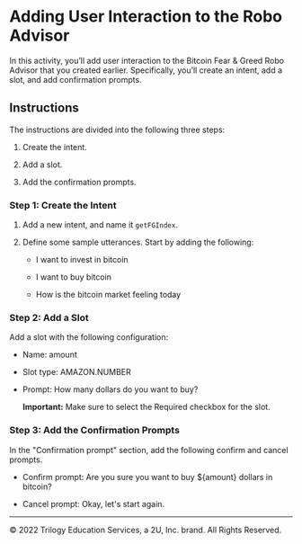 # Adding User Interaction to the Robo Advisor

In this activity, you’ll add user interaction to the Bitcoin Fear & Greed Robo Advisor that you created earlier. Specifically, you’ll create an intent, add a slot, and add confirmation prompts.

## Instructions

The instructions are divided into the following three steps:

1. Create the intent.

2. Add a slot.

3. Add the confirmation prompts.

### Step 1: Create the Intent

1. Add a new intent, and name it `getFGIndex`.

2. Define some sample utterances. Start by adding the following:

    * I want to invest in bitcoin

    * I want to buy bitcoin

    * How is the bitcoin market feeling today

### Step 2: Add a Slot

Add a slot with the following configuration:

* Name: amount

* Slot type: AMAZON.NUMBER

* Prompt: How many dollars do you want to buy?

  **Important:** Make sure to select the Required checkbox for the slot.

### Step 3: Add the Confirmation Prompts

In the "Confirmation prompt" section, add the following confirm and cancel prompts.

* Confirm prompt: Are you sure you want to buy ${amount} dollars in bitcoin?

* Cancel prompt: Okay, let's start again.

---

© 2022 Trilogy Education Services, a 2U, Inc. brand. All Rights Reserved.
